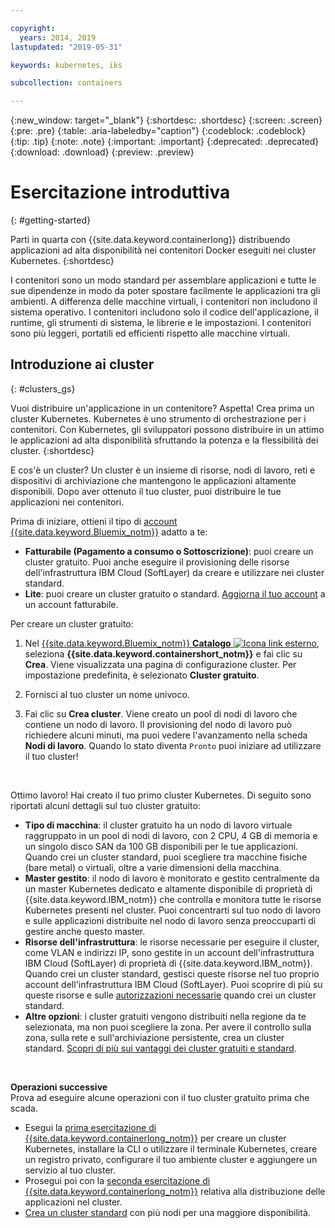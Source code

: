 ```yaml
---

copyright:
  years: 2014, 2019
lastupdated: "2019-05-31"

keywords: kubernetes, iks

subcollection: containers

---
```


{:new_window: target="_blank"}
{:shortdesc: .shortdesc}
{:screen: .screen}
{:pre: .pre}
{:table: .aria-labeledby="caption"}
{:codeblock: .codeblock}
{:tip: .tip}
{:note: .note}
{:important: .important}
{:deprecated: .deprecated}
{:download: .download}
{:preview: .preview}


# Esercitazione introduttiva
{: #getting-started}

Parti in quarta con {{site.data.keyword.containerlong}} distribuendo applicazioni ad alta disponibilità nei contenitori Docker eseguiti nei cluster Kubernetes.
{:shortdesc}

I contenitori sono un modo standard per assemblare applicazioni e tutte le sue dipendenze in modo da poter spostare facilmente le applicazioni tra gli ambienti. A differenza delle macchine virtuali, i contenitori non includono il sistema operativo. I contenitori includono solo il codice dell'applicazione, il runtime, gli strumenti di sistema, le librerie e le impostazioni. I contenitori sono più leggeri, portatili ed efficienti rispetto alle macchine virtuali.

## Introduzione ai cluster
{: #clusters_gs}

Vuoi distribuire un'applicazione in un contenitore? Aspetta! Crea prima un cluster Kubernetes. Kubernetes è uno strumento di orchestrazione per i contenitori. Con Kubernetes, gli sviluppatori possono distribuire in un attimo le applicazioni ad alta disponibilità sfruttando la potenza e la flessibilità dei cluster.
{:shortdesc}

E cos'è un cluster? Un cluster è un insieme di risorse, nodi di lavoro, reti e dispositivi di archiviazione che mantengono le applicazioni altamente disponibili. Dopo aver ottenuto il tuo cluster, puoi distribuire le tue applicazioni nei contenitori.

Prima di iniziare, ottieni il tipo di [account {{site.data.keyword.Bluemix_notm}}](https://cloud.ibm.com/registration) adatto a te:
* **Fatturabile (Pagamento a consumo o Sottoscrizione)**: puoi creare un cluster gratuito. Puoi anche eseguire il provisioning delle risorse dell'infrastruttura IBM Cloud (SoftLayer) da creare e utilizzare nei cluster standard.
* **Lite**: puoi creare un cluster gratuito o standard. [Aggiorna il tuo account](/docs/account?topic=account-accountfaqs#changeacct) a un account fatturabile.

Per creare un cluster gratuito:

1.  Nel [{{site.data.keyword.Bluemix_notm}} **Catalogo** ![Icona link esterno](../icons/launch-glyph.svg "Icona link esterno")](https://cloud.ibm.com/catalog?category=containers), seleziona **{{site.data.keyword.containershort_notm}}** e fai clic su **Crea**. Viene visualizzata una pagina di configurazione cluster. Per impostazione predefinita, è selezionato **Cluster gratuito**.

2.  Fornisci al tuo cluster un nome univoco.

3.  Fai clic su **Crea cluster**. Viene creato un pool di nodi di lavoro che contiene un nodo di lavoro. Il provisioning del nodo di lavoro può richiedere alcuni minuti, ma puoi vedere l'avanzamento nella scheda **Nodi di lavoro**. Quando lo stato diventa `Pronto` puoi iniziare ad utilizzare il tuo cluster!

<br>

Ottimo lavoro! Hai creato il tuo primo cluster Kubernetes. Di seguito sono riportati alcuni dettagli sul tuo cluster gratuito:

*   **Tipo di macchina**: il cluster gratuito ha un nodo di lavoro virtuale raggruppato in un pool di nodi di lavoro, con 2 CPU, 4 GB di memoria e un singolo disco SAN da 100 GB disponibili per le tue applicazioni. Quando crei un cluster standard, puoi scegliere tra macchine fisiche (bare metal) o virtuali, oltre a varie dimensioni della macchina.
*   **Master gestito**: il nodo di lavoro è monitorato e gestito centralmente da un master Kubernetes dedicato e altamente disponibile di proprietà di {{site.data.keyword.IBM_notm}} che controlla e monitora tutte le risorse Kubernetes presenti nel cluster. Puoi concentrarti sul tuo nodo di lavoro e sulle applicazioni distribuite nel nodo di lavoro senza preoccuparti di gestire anche questo master.
*   **Risorse dell'infrastruttura**: le risorse necessarie per eseguire il cluster, come VLAN e indirizzi IP, sono gestite in un account dell'infrastruttura IBM Cloud (SoftLayer) di proprietà di {{site.data.keyword.IBM_notm}}. Quando crei un cluster standard, gestisci queste risorse nel tuo proprio account dell'infrastruttura IBM Cloud (SoftLayer). Puoi scoprire di più su queste risorse e sulle [autorizzazioni necessarie](/docs/containers?topic=containers-users#infra_access) quando crei un cluster standard.
*   **Altre opzioni**: i cluster gratuiti vengono distribuiti nella regione da te selezionata, ma non puoi scegliere la zona. Per avere il controllo sulla zona, sulla rete e sull'archiviazione persistente, crea un cluster standard. [Scopri di più sui vantaggi dei cluster gratuiti e standard](/docs/containers?topic=containers-cs_ov#cluster_types).

<br>

**Operazioni successive**</br>
Prova ad eseguire alcune operazioni con il tuo cluster gratuito prima che scada.

* Esegui la [prima esercitazione di {{site.data.keyword.containerlong_notm}}](/docs/containers?topic=containers-cs_cluster_tutorial#cs_cluster_tutorial) per creare un cluster Kubernetes, installare la CLI o utilizzare il terminale Kubernetes, creare un registro privato, configurare il tuo ambiente cluster e aggiungere un servizio al tuo cluster.
* Prosegui poi con la [seconda esercitazione di {{site.data.keyword.containerlong_notm}}](/docs/containers?topic=containers-cs_apps_tutorial#cs_apps_tutorial) relativa alla distribuzione delle applicazioni nel cluster.
* [Crea un cluster standard](/docs/containers?topic=containers-clusters#clusters_ui) con più nodi per una maggiore disponibilità.


